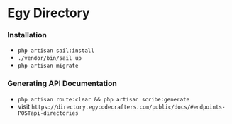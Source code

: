 # Egy Directory


### Installation
- `php artisan sail:install`
- `./vendor/bin/sail up`
- `php artisan migrate`

### Generating API Documentation
- `php artisan route:clear && php artisan scribe:generate`
- visit `https://directory.egycodecrafters.com/public/docs/#endpoints-POSTapi-directories`